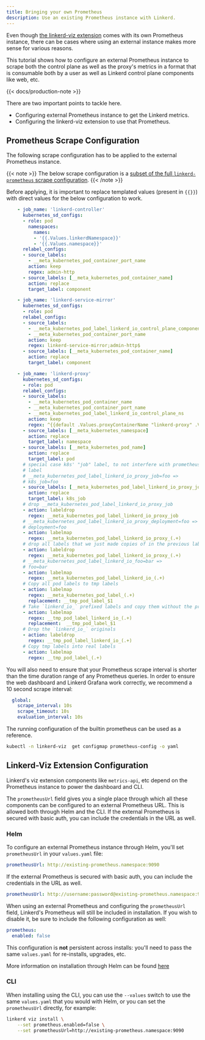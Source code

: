 ```yaml
---
title: Bringing your own Prometheus
description: Use an existing Prometheus instance with Linkerd.
---
```


Even though [the linkerd-viz extension](../../features/dashboard/) comes with
its own Prometheus instance, there can be cases where using an external
instance makes more sense for various reasons.

This tutorial shows how to configure an external Prometheus instance to scrape both
the control plane as well as the proxy's metrics in a format that is consumable
both by a user as well as Linkerd control plane components like web, etc.

{{< docs/production-note >}}

There are two important points to tackle here.

- Configuring external Prometheus instance to get the Linkerd metrics.
- Configuring the linkerd-viz extension to use that Prometheus.

## Prometheus Scrape Configuration

The following scrape configuration has to be applied to the external
Prometheus instance.

{{< note >}}
The below scrape configuration is a [subset of the full `linkerd-prometheus`
scrape
configuration](https://github.com/linkerd/linkerd2/blob/main/viz/charts/linkerd-viz/templates/prometheus.yaml#L47-L151).
{{< /note >}}

Before applying, it is important to replace templated values (present in `{{}}`)
with direct values for the below configuration to work.

```yaml
    - job_name: 'linkerd-controller'
      kubernetes_sd_configs:
      - role: pod
        namespaces:
          names:
          - '{{.Values.linkerdNamespace}}'
          - '{{.Values.namespace}}'
      relabel_configs:
      - source_labels:
        - __meta_kubernetes_pod_container_port_name
        action: keep
        regex: admin-http
      - source_labels: [__meta_kubernetes_pod_container_name]
        action: replace
        target_label: component

    - job_name: 'linkerd-service-mirror'
      kubernetes_sd_configs:
      - role: pod
      relabel_configs:
      - source_labels:
        - __meta_kubernetes_pod_label_linkerd_io_control_plane_component
        - __meta_kubernetes_pod_container_port_name
        action: keep
        regex: linkerd-service-mirror;admin-http$
      - source_labels: [__meta_kubernetes_pod_container_name]
        action: replace
        target_label: component

    - job_name: 'linkerd-proxy'
      kubernetes_sd_configs:
      - role: pod
      relabel_configs:
      - source_labels:
        - __meta_kubernetes_pod_container_name
        - __meta_kubernetes_pod_container_port_name
        - __meta_kubernetes_pod_label_linkerd_io_control_plane_ns
        action: keep
        regex: ^{{default .Values.proxyContainerName "linkerd-proxy" .Values.proxyContainerName}};linkerd-admin;{{.Values.linkerdNamespace}}$
      - source_labels: [__meta_kubernetes_namespace]
        action: replace
        target_label: namespace
      - source_labels: [__meta_kubernetes_pod_name]
        action: replace
        target_label: pod
      # special case k8s' "job" label, to not interfere with prometheus' "job"
      # label
      # __meta_kubernetes_pod_label_linkerd_io_proxy_job=foo =>
      # k8s_job=foo
      - source_labels: [__meta_kubernetes_pod_label_linkerd_io_proxy_job]
        action: replace
        target_label: k8s_job
      # drop __meta_kubernetes_pod_label_linkerd_io_proxy_job
      - action: labeldrop
        regex: __meta_kubernetes_pod_label_linkerd_io_proxy_job
      # __meta_kubernetes_pod_label_linkerd_io_proxy_deployment=foo =>
      # deployment=foo
      - action: labelmap
        regex: __meta_kubernetes_pod_label_linkerd_io_proxy_(.+)
      # drop all labels that we just made copies of in the previous labelmap
      - action: labeldrop
        regex: __meta_kubernetes_pod_label_linkerd_io_proxy_(.+)
      # __meta_kubernetes_pod_label_linkerd_io_foo=bar =>
      # foo=bar
      - action: labelmap
        regex: __meta_kubernetes_pod_label_linkerd_io_(.+)
      # Copy all pod labels to tmp labels
      - action: labelmap
        regex: __meta_kubernetes_pod_label_(.+)
        replacement: __tmp_pod_label_$1
      # Take `linkerd_io_` prefixed labels and copy them without the prefix
      - action: labelmap
        regex: __tmp_pod_label_linkerd_io_(.+)
        replacement:  __tmp_pod_label_$1
      # Drop the `linkerd_io_` originals
      - action: labeldrop
        regex: __tmp_pod_label_linkerd_io_(.+)
      # Copy tmp labels into real labels
      - action: labelmap
        regex: __tmp_pod_label_(.+)
```

You will also need to ensure that your Prometheus scrape interval is shorter
than the time duration range of any Prometheus queries. In order to ensure the
web dashboard and Linkerd Grafana work correctly, we recommend a 10 second
scrape interval:

```yaml
  global:
    scrape_interval: 10s
    scrape_timeout: 10s
    evaluation_interval: 10s
```

The running configuration of the builtin prometheus can be used as a reference.

```bash
kubectl -n linkerd-viz  get configmap prometheus-config -o yaml
```

## Linkerd-Viz Extension Configuration

Linkerd's viz extension components like `metrics-api`, etc depend
on the Prometheus instance to power the dashboard and CLI.

The `prometheusUrl` field gives you a single place through
which all these components can be configured to an external Prometheus URL.
This is allowed both through Helm and the CLI. If the external Prometheus is
secured with basic auth, you can include the credentials in the URL as well.

### Helm

To configure an external Prometheus instance through Helm, you'll set
`prometheusUrl` in your `values.yaml` file:

```yaml
prometheusUrl: http://existing-prometheus.namespace:9090
```

If the external Prometheus is secured with basic auth, you can include the
credentials in the URL as well.

```yaml
prometheusUrl: http://username:password@existing-prometheus.namespace:9090
```

When using an external Prometheus and configuring the `prometheusUrl`
field, Linkerd's Prometheus will still be included in installation.
If you wish to disable it, be sure to include the
following configuration as well:

```yaml
prometheus:
  enabled: false
```

This configuration is **not** persistent across installs: you'll need to
pass the same `values.yaml` for re-installs, upgrades, etc.

More information on installation through Helm can be found
[here](../install-helm/)

### CLI

When installing using the CLI, you can use the `--values` switch to use the
same `values.yaml` that you would with Helm, or you can set the
`prometheusUrl` directly, for example:

```bash
linkerd viz install \
    --set prometheus.enabled=false \
    --set prometheusUrl=http://existing-prometheus.namespace:9090
```
